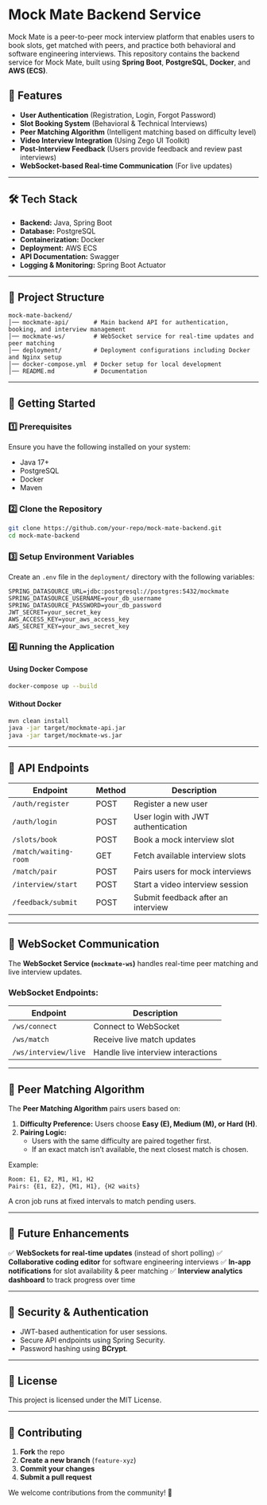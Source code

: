 # Mock Mate Backend Service

Mock Mate is a peer-to-peer mock interview platform that enables users to book slots, get matched with peers, and practice both behavioral and software engineering interviews. This repository contains the backend service for Mock Mate, built using **Spring Boot**, **PostgreSQL**, **Docker**, and **AWS (ECS)**.

## 🚀 Features
- **User Authentication** (Registration, Login, Forgot Password)
- **Slot Booking System** (Behavioral & Technical Interviews)
- **Peer Matching Algorithm** (Intelligent matching based on difficulty level)
- **Video Interview Integration** (Using Zego UI Toolkit)
- **Post-Interview Feedback** (Users provide feedback and review past interviews)
- **WebSocket-based Real-time Communication** (For live updates)

---

## 🛠️ Tech Stack
- **Backend:** Java, Spring Boot
- **Database:** PostgreSQL
- **Containerization:** Docker
- **Deployment:** AWS ECS
- **API Documentation:** Swagger
- **Logging & Monitoring:** Spring Boot Actuator

---

## 📂 Project Structure
```
mock-mate-backend/
│── mockmate-api/       # Main backend API for authentication, booking, and interview management
│── mockmate-ws/        # WebSocket service for real-time updates and peer matching
│── deployment/         # Deployment configurations including Docker and Nginx setup
│── docker-compose.yml  # Docker setup for local development
│── README.md           # Documentation
```

---

## 🚀 Getting Started

### 1️⃣ Prerequisites
Ensure you have the following installed on your system:
- Java 17+
- PostgreSQL
- Docker
- Maven

### 2️⃣ Clone the Repository
```sh
git clone https://github.com/your-repo/mock-mate-backend.git
cd mock-mate-backend
```

### 3️⃣ Setup Environment Variables
Create an `.env` file in the `deployment/` directory with the following variables:
```
SPRING_DATASOURCE_URL=jdbc:postgresql://postgres:5432/mockmate
SPRING_DATASOURCE_USERNAME=your_db_username
SPRING_DATASOURCE_PASSWORD=your_db_password
JWT_SECRET=your_secret_key
AWS_ACCESS_KEY=your_aws_access_key
AWS_SECRET_KEY=your_aws_secret_key
```

### 4️⃣ Running the Application
#### **Using Docker Compose**
```sh
docker-compose up --build
```
#### **Without Docker**
```sh
mvn clean install
java -jar target/mockmate-api.jar
java -jar target/mockmate-ws.jar
```

---

## 📌 API Endpoints
| Endpoint                 | Method | Description                         |
|--------------------------|--------|-------------------------------------|
| `/auth/register`         | POST   | Register a new user                |
| `/auth/login`            | POST   | User login with JWT authentication |
| `/slots/book`            | POST   | Book a mock interview slot         |
| `/match/waiting-room`    | GET    | Fetch available interview slots    |
| `/match/pair`            | POST   | Pairs users for mock interviews    |
| `/interview/start`       | POST   | Start a video interview session    |
| `/feedback/submit`       | POST   | Submit feedback after an interview |

---

## 🔄 WebSocket Communication
The **WebSocket Service (`mockmate-ws`)** handles real-time peer matching and live interview updates.
### WebSocket Endpoints:
| Endpoint                 | Description                           |
|--------------------------|-------------------------------------|
| `/ws/connect`            | Connect to WebSocket                |
| `/ws/match`              | Receive live match updates          |
| `/ws/interview/live`     | Handle live interview interactions  |

---

## 📌 Peer Matching Algorithm
The **Peer Matching Algorithm** pairs users based on:
1. **Difficulty Preference:** Users choose **Easy (E), Medium (M), or Hard (H)**.
2. **Pairing Logic:**
    - Users with the same difficulty are paired together first.
    - If an exact match isn’t available, the next closest match is chosen.

Example:
```
Room: E1, E2, M1, H1, H2
Pairs: {E1, E2}, {M1, H1}, {H2 waits}
```

A cron job runs at fixed intervals to match pending users.

---

## 📌 Future Enhancements
✅ **WebSockets for real-time updates** (instead of short polling)
✅ **Collaborative coding editor** for software engineering interviews
✅ **In-app notifications** for slot availability & peer matching
✅ **Interview analytics dashboard** to track progress over time

---

## 🔐 Security & Authentication
- JWT-based authentication for user sessions.
- Secure API endpoints using Spring Security.
- Password hashing using **BCrypt**.

---

## 📄 License
This project is licensed under the MIT License.

---

## 🤝 Contributing
1. **Fork** the repo
2. **Create a new branch** (`feature-xyz`)
3. **Commit your changes**
4. **Submit a pull request**

We welcome contributions from the community! 🚀
